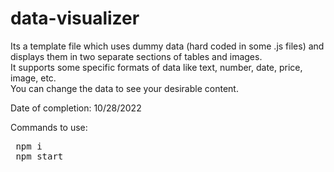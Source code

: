 # data-visualizer
Its a template file which uses dummy data (hard coded in some .js files) and displays them in two separate sections of tables and images.\
It supports some specific formats of data like text, number, date, price, image, etc.\
You can change the data to see your desirable content.

Date of completion: 10/28/2022

Commands to use: 
<pre> npm i
 npm start</pre>

